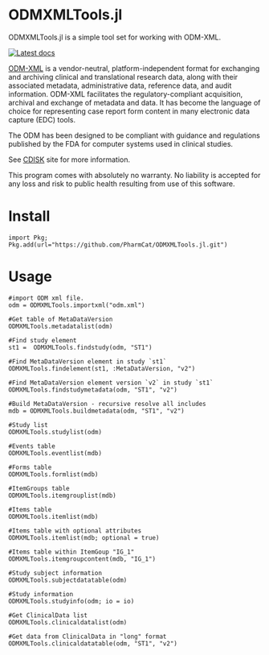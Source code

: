 # ODMXMLTools.jl

ODMXMLTools.jl is a simple tool set for working with ODM-XML.

[![Latest docs](https://img.shields.io/badge/docs-latest-blue.svg)](https://pharmcat.github.io/ODMXMLTools.jl/dev/)

[ODM-XML](https://www.cdisc.org/standards/data-exchange/odm) is a vendor-neutral, platform-independent format for exchanging and archiving clinical and translational research data, along with their associated metadata, administrative data, reference data, and audit information. ODM-XML facilitates the regulatory-compliant acquisition, archival and exchange of metadata and data. It has become the language of choice for representing case report form content in many electronic data capture (EDC) tools.

The ODM has been designed to be compliant with guidance and regulations published by the FDA for computer systems used in clinical studies.

See [CDISK](https://www.cdisc.org/) site for more information.

This program comes with absolutely no warranty. No liability is accepted for any loss and risk to public health resulting from use of this software.

# Install

```
import Pkg; Pkg.add(url="https://github.com/PharmCat/ODMXMLTools.jl.git")
```

# Usage

```
#import ODM xml file.
odm = ODMXMLTools.importxml("odm.xml")

#Get table of MetaDataVersion
ODMXMLTools.metadatalist(odm)

#Find study element
st1 =  ODMXMLTools.findstudy(odm, "ST1")

#Find MetaDataVersion element in study `st1`
ODMXMLTools.findelement(st1, :MetaDataVersion, "v2")

#Find MetaDataVersion element version `v2` in study `st1`
ODMXMLTools.findstudymetadata(odm, "ST1", "v2")

#Build MetaDataVersion - recursive resolve all includes
mdb = ODMXMLTools.buildmetadata(odm, "ST1", "v2")

#Study list
ODMXMLTools.studylist(odm)

#Events table
ODMXMLTools.eventlist(mdb)

#Forms table
ODMXMLTools.formlist(mdb)

#ItemGroups table
ODMXMLTools.itemgrouplist(mdb)

#Items table
ODMXMLTools.itemlist(mdb)

#Items table with optional attributes
ODMXMLTools.itemlist(mdb; optional = true)

#Items table within ItemGoup "IG_1"
ODMXMLTools.itemgroupcontent(mdb, "IG_1")

#Study subject information
ODMXMLTools.subjectdatatable(odm)

#Study information
ODMXMLTools.studyinfo(odm; io = io)

#Get ClinicalData list
ODMXMLTools.clinicaldatalist(odm)

#Get data from ClinicalData in "long" format
ODMXMLTools.clinicaldatatable(odm, "ST1", "v2")
```
